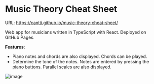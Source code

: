 # Music Theory Cheat Sheet

URL: https://cantti.github.io/music-theory-cheat-sheet/

Web app for musicians written in TypeScript with React. Deployed on GitHub Pages. 

**Features**:
- Piano notes and chords are also displayed. Chords can be played.
- Determine the tone of the notes. Notes are entered by pressing the piano buttons. Parallel scales are also displayed.


![image](https://user-images.githubusercontent.com/8940352/212381456-86c899be-105e-4b56-aa06-0342603768aa.png)
